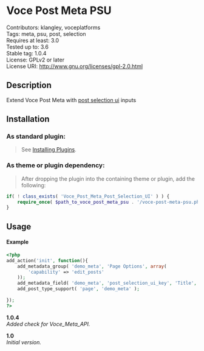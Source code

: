 Voce Post Meta PSU
==================

Contributors: klangley, voceplatforms  
Tags: meta, psu, post, selection  
Requires at least: 3.0  
Tested up to: 3.6  
Stable tag: 1.0.4  
License: GPLv2 or later  
License URI: http://www.gnu.org/licenses/gpl-2.0.html

## Description
Extend Voce Post Meta with [post selection ui](http://github.com/voceconnect/post-selection-ui) inputs

## Installation

### As standard plugin:
> See [Installing Plugins](http://codex.wordpress.org/Managing_Plugins#Installing_Plugins).

### As theme or plugin dependency:
> After dropping the plugin into the containing theme or plugin, add the following:
```php
if( ! class_exists( 'Voce_Post_Meta_Post_Selection_UI' ) ) {
	require_once( $path_to_voce_post_meta_psu . '/voce-post-meta-psu.php' );
}
```

## Usage

#### Example

```php
<?php
add_action('init', function(){
	add_metadata_group( 'demo_meta', 'Page Options', array(
		'capability' => 'edit_posts'
	));
	add_metadata_field( 'demo_meta', 'post_selection_ui_key', 'Title', 'psu', array( 'post_type' => 'custom_post_type', 'post_status' => 'publish', 'limit' => 3 ) );
	add_post_type_support( 'page', 'demo_meta' );
	
});
?>
```

**1.0.4**  
*Added check for Voce_Meta_API.*


**1.0**  
*Initial version.*
